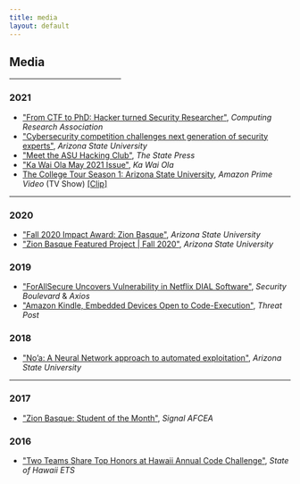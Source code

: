 ```yaml
---
title: media
layout: default
---
```


## Media 
<hr style="width:200px" class="w3-opacity">

### 2021
- ["From CTF to PhD: Hacker turned Security Researcher"](https://conquer.cra.org/undergrad-research-highlights/from-ctf-to-phd-hacker-turned-security-researcher), _Computing Research Association_
- ["Cybersecurity competition challenges next generation of security experts"](https://cec.asu.edu/news/cybersecurity-competition-challenges-next-generation-security-experts), _Arizona State University_
- ["Meet the ASU Hacking Club"](https://www.statepress.com/article/2021/09/asu-hacking-club-rebrands), _The State Press_
- ["Ka Wai Ola May 2021 Issue"](https://kawaiola.news/pokenuhou/news-briefs-may-2021/), _Ka Wai Ola_
- [The College Tour Season 1: Arizona State University](https://www.thecollegetour.com/), _Amazon Prime Video_ (TV Show) [[Clip]](https://youtu.be/YW2p0ctzK9c?t=1935)

***

### 2020 
- ["Fall 2020 Impact Award: Zion Basque"](https://fullcircle.asu.edu/graduate/zion-basque/), _Arizona State University_
- ["Zion Basque Featured Project \| Fall 2020"](https://furi.engineering.asu.edu/participant/basque-zion/), _Arizona State University_

### 2019
- ["ForAllSecure Uncovers Vulnerability in Netflix DIAL Software"](https://securityboulevard.com/2019/09/forallsecure-uncovers-vulnerability-in-netflix-dial-software/), _Security Boulevard_ & _Axios_
- ["Amazon Kindle, Embedded Devices Open to Code-Execution"](https://threatpost.com/amazon-kindle-embedded-devices-code-execution/150003/), _Threat Post_

### 2018
- ["No’a: A Neural Network approach to automated exploitation"](https://furi.engineering.asu.edu/furiproject/noa-a-neural-network-approach-to-automated-eploitation/), _Arizona State University_

*** 

### 2017
- ["Zion Basque: Student of the Month"](https://www.afcea.org/signal/chapternews/index.cfm?action=details&id=3682), _Signal AFCEA_

### 2016
- ["Two Teams Share Top Honors at Hawaii Annual Code Challenge"](https://ets.hawaii.gov/two-teams-share-top-honors-at-hawaii-annual-code-challenge/), _State of Hawaii ETS_
